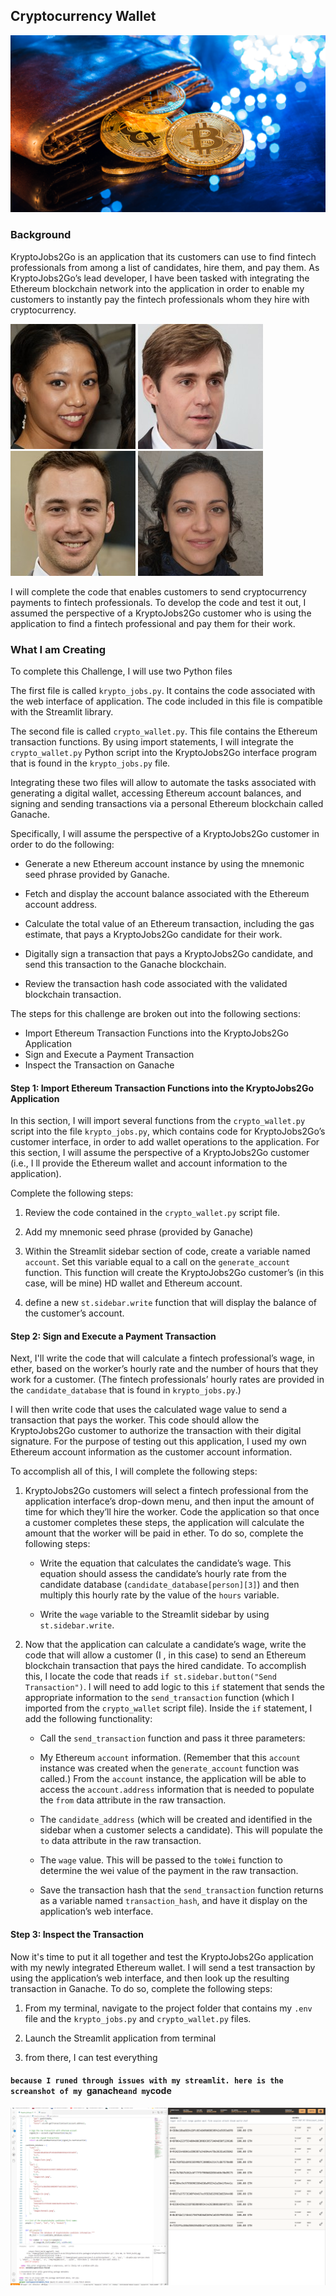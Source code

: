 ## Cryptocurrency Wallet

![](19-4-challenge-image.png)

### Background

KryptoJobs2Go is an application that its customers can use to find fintech professionals from among a list of candidates, hire them, and pay them. As KryptoJobs2Go’s lead developer, I have been tasked with integrating the Ethereum blockchain network into the application in order to enable my customers to instantly pay the fintech professionals whom they hire with cryptocurrency.

![Jo](jo.jpeg)    ![Kendall](kendall.jpeg)    ![Ash](ash.jpeg)       ![Lane](lane.jpeg)



I will complete the code that enables customers to send cryptocurrency payments to fintech professionals. To develop the code and test it out, I assumed the perspective of a KryptoJobs2Go customer who is using the application to find a fintech professional and pay them for their work.

### What I am Creating

To complete this Challenge, I will use two Python files

The first file is called `krypto_jobs.py`. It contains the code associated with the web interface of application. The code included in this file is compatible with the Streamlit library. 

The second file is called `crypto_wallet.py`. This file contains the Ethereum transaction functions. By using import statements, I will integrate the `crypto_wallet.py` Python script into the KryptoJobs2Go interface program that is found in the `krypto_jobs.py` file.

Integrating these two files will allow to automate the tasks associated with generating a digital wallet, accessing Ethereum account balances, and signing and sending transactions via a personal Ethereum blockchain called Ganache.

Specifically, I will assume the perspective of a KryptoJobs2Go customer in order to do the following:

* Generate a new Ethereum account instance by using the mnemonic seed phrase provided by Ganache.

* Fetch and display the account balance associated with the Ethereum account address.

* Calculate the total value of an Ethereum transaction, including the gas estimate, that pays a KryptoJobs2Go candidate for their work.

* Digitally sign a transaction that pays a KryptoJobs2Go candidate, and send this transaction to the Ganache blockchain.

* Review the transaction hash code associated with the validated blockchain transaction.



The steps for this challenge are broken out into the following sections:

* Import Ethereum Transaction Functions into the KryptoJobs2Go Application
* Sign and Execute a Payment Transaction
* Inspect the Transaction on Ganache

#### Step 1: Import Ethereum Transaction Functions into the KryptoJobs2Go Application

In this section, I will import several functions from the `crypto_wallet.py` script into the file `krypto_jobs.py`, which contains code for KryptoJobs2Go’s customer interface, in order to add wallet operations to the application. For this section, I will assume the perspective of a KryptoJobs2Go customer (i.e., I ll provide the Ethereum wallet and account information to the application).

Complete the following steps:

1. Review the code contained in the `crypto_wallet.py` script file. 

2. Add my mnemonic seed phrase (provided by Ganache) 

3. Within the Streamlit sidebar section of code, create a variable named `account`. Set this variable equal to a call on the `generate_account` function. This function will create the KryptoJobs2Go customer’s (in this case, will be mine) HD wallet and Ethereum account.

4. define a new `st.sidebar.write` function that will display the balance of the customer’s account.

#### Step 2: Sign and Execute a Payment Transaction

Next, I'll write the code that will calculate a fintech professional’s wage, in ether, based on the worker’s hourly rate and the number of hours that they work for a customer. (The fintech professionals’ hourly rates are provided in the `candidate_database` that is found in `krypto_jobs.py`.)

I will then write code that uses the calculated wage value to send a transaction that pays the worker. This code should allow the KryptoJobs2Go customer to authorize the transaction with their digital signature. For the purpose of testing out this application,  I used my own Ethereum account information as the customer account information.

To accomplish all of this, I will complete the following steps:

1. KryptoJobs2Go customers will select a fintech professional from the application interface’s drop-down menu, and then input the amount of time for which they’ll hire the worker. Code the application so that once a customer completes these steps, the application will calculate the amount that the worker will be paid in ether. To do so, complete the following steps:

    * Write the equation that calculates the candidate’s wage. This equation should assess the candidate’s hourly rate from the candidate database (`candidate_database[person][3]`) and then multiply this hourly rate by the value of the `hours` variable.

    * Write the `wage` variable to the Streamlit sidebar by using `st.sidebar.write`.

2. Now that the application can calculate a candidate’s wage, write the code that will allow a customer (I , in this case) to send an Ethereum blockchain transaction that pays the hired candidate. To accomplish this, I locate the code that reads `if st.sidebar.button("Send Transaction")`. I will need to add logic to this `if` statement that sends the appropriate information to the `send_transaction` function (which I imported from the `crypto_wallet` script file). Inside the `if` statement, I add the following functionality:

    * Call the `send_transaction` function and pass it three parameters:

    * My Ethereum `account` information. (Remember that this `account` instance was created when the `generate_account` function was called.) From the `account` instance, the application will be able to access the `account.address` information that is needed to populate the `from` data attribute in the raw transaction.

    * The `candidate_address` (which will be created and identified in the sidebar when a customer selects a candidate). This will populate the `to` data attribute in the raw transaction.

    * The `wage` value. This will be passed to the `toWei` function to determine the wei value of the payment in the raw transaction.

    * Save the transaction hash that the `send_transaction` function returns as a variable named `transaction_hash`, and have it display on the application’s web interface.

#### Step 3: Inspect the Transaction

Now it's time to put it all together and test the KryptoJobs2Go application with my newly integrated Ethereum wallet. I will send a test transaction by using the application’s web interface, and then look up the resulting transaction in Ganache. To do so, complete the following steps:

1. From my terminal, navigate to the project folder that contains my `.env` file and the `krypto_jobs.py` and `crypto_wallet.py` files.

2. Launch the Streamlit application from terminal

3. from there, I can test everything

#### `because I runed through issues with my streamlit. here is the screanshot of my `ganache` and my `code
![](Screenshot_20230223_020632.png)
